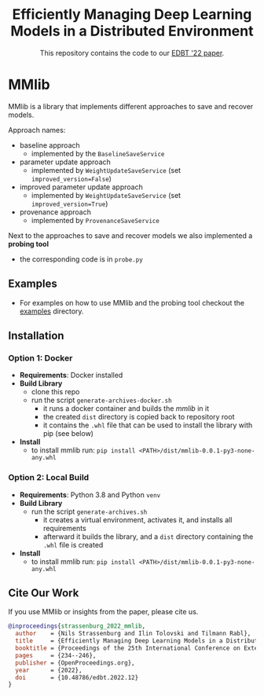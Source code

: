 <h1 align="center">Efficiently Managing Deep Learning Models in a Distributed Environment </h1>
<p align="center">This repository contains the code to our <a href="https://openproceedings.org/2022/conf/edbt/paper-60.pdf"> EDBT '22 paper<a/>.<p/>


# MMlib

MMlib is a library that implements different approaches to save and recover models.

Approach names:
- baseline approach 
    - implemented by the `BaselineSaveService`
- parameter update approach 
    - implemented by `WeightUpdateSaveService` (set `improved_version=False`)
- improved parameter update approach 
    - implemented by `WeightUpdateSaveService` (set `improved_version=True`)
- provenance approach
    - implemented by `ProvenanceSaveService`
    
Next to the approaches to save and recover models we also implemented a **probing tool**
- the corresponding code is in `probe.py`

## Examples

- For examples on how to use MMlib and the probing tool checkout the [examples](examples) directory.
    
## Installation

### Option 1: Docker

- **Requirements**: Docker installed
- **Build Library**
    - clone this repo
    - run the script `generate-archives-docker.sh`
        - it runs a docker container and builds the *mmlib* in it
        - the created `dist` directory is copied back to repository root
        - it contains the `.whl` file that can be used to install the library with pip (see below)
- **Install**
    - to install mmlib run: `pip install <PATH>/dist/mmlib-0.0.1-py3-none-any.whl`

### Option 2: Local Build

- **Requirements**: Python 3.8 and Python `venv`
- **Build Library**
    - run the script `generate-archives.sh`
        - it creates a virtual environment, activates it, and installs all requirements
        - afterward it builds the library, and a `dist` directory containing the `.whl` file is created
- **Install**
    - to install mmlib run: `pip install <PATH>/dist/mmlib-0.0.1-py3-none-any.whl`


## Cite Our Work
If you use MMlib or insights from the paper, please cite us.

```bibtex
@inproceedings{strassenburg_2022_mmlib,
  author    = {Nils Strassenburg and Ilin Tolovski and Tilmann Rabl},
  title     = {Efficiently Managing Deep Learning Models in a Distributed Environment},
  booktitle = {Proceedings of the 25th International Conference on Extending Database Technology (EDBT 2022) Edinburgh, UK, March 29 - April 1},
  pages     = {234--246},
  publisher = {OpenProceedings.org},
  year      = {2022},
  doi       = {10.48786/edbt.2022.12}
}
```
